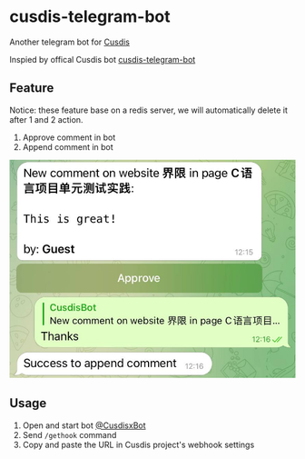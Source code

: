 # cusdis-telegram-bot

Another telegram bot for [Cusdis](https://github.com/djyde/cusdis)

Inspied by offical Cusdis bot [cusdis-telegram-bot](https://github.com/djyde/cusdis-telegram-bot)

## Feature

Notice: these feature base on a redis server, we will automatically delete it after 1 and 2 action.

1. Approve comment in bot
2. Append comment in bot

![Features example](features.jpg)

## Usage

1. Open and start bot [@CusdisxBot](https://t.me/cusdisxbot)
2. Send `/gethook` command
3. Copy and paste the URL in Cusdis project's webhook settings